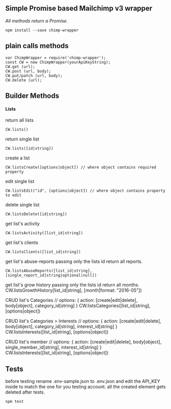 ## Simple Promise based Mailchimp v3 wrapper
*All methods return a Promise.*

    npm install --save chimp-wrapper

## plain calls methods
    var ChimpWrapper = require('chimp-wrapper');
    const CW = new ChimpWrapper(yourApiKeyString);
    CW.get (url);
    CW.post (url, body);
    CW.put/patch (url, body);
    CW.delete (url);

## Builder Methods
#### Lists

return all lists

    CW.lists()

return single list

    CW.lists([id|string])

create a list

    CW.listsCreate([options|object]) // where object contains required property

edit single list

    CW.listsEdit("id", [options|object]) // where object contains property to edit

delete single list

    CW.listsDelete([id|string])

get list's activity

    CW.listsActivity([list_id|string])

get list's clients

    CW.listsClients([list_id|string])

get list's abuse-reports
passing only the lists id return all reports.

    CW.listsAbuseReports([list_id|string], [single_report_id|string|optional|null])

get list's grow history
passing only the lists id return all months.
    CW.listsGrowthHistory[list_id|string], [month|format: "2016-05"])

CRUD list's Categories
    // options: { action: [create|edit|delete], body[object], category_id[string] }
    CW.listsCategories([list_id|string], [options|object])

CRUD list's Categories > Interests
    // options: { action: [create|edit|delete], body[object], category_id[string], interest_id[string] }
    CW.listsInterests([list_id|string], [options|object])

CRUD list's member
    // options: { action: [create|edit|delete], body[object], single_member_id[string], interest_id[string] }
    CW.listsInterests([list_id|string], [options|object])



## Tests
before testing rename .env-sample.json to .env.json and edit the API_KEY inside to match the one for you testing account.
all the created element gets deleted after tests.

    npm test
